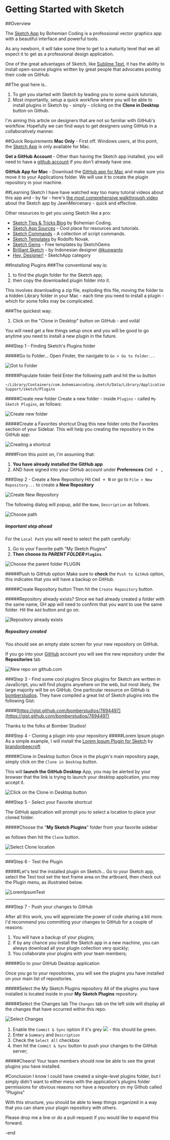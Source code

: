 # Getting Started with Sketch

##Overview

The [Sketch App](http://www.bohemiancoding.com/sketch/) by Bohemian Coding is a professional vector graphics app with a beautiful interface and powerful tools. 

As any newborn, it will take some time to get to a maturity level that we all expect it to get as a professional design application.

One of the great advantages of Sketch, like [Sublime Text](http://www.sublimetext.com/), it has the ability to install open-source plugins written by great people that advocates posting their code on GitHub. 


##The goal here is..
1. To get you started with Sketch by leading you to some quick tutorials, 
2. Most importantly, setup a quick workflow where you will be able to install plugins in Sketch by - simply - clicking on the **Clone in Desktop** button on Github.

I'm aiming this article on designers that are not so familiar with GitHub's workflow. Hopefully we can find ways to get designers using GitHub in a collaboratively manner. 

##Quick Requirements
**Mac Only** - First off. Windows users, at this point, the [Sketch App](http://www.bohemiancoding.com/sketch/)  is only available for Mac.

**Get a GitHub Account** - Other than having the Sketch app installed, you will need to have a [github account](https://github.com/join) if you don't already have one.

**GitHub App for Mac** - Download the [GitHub app for Mac](http://mac.github.com/) and make sure you move it to your Applications folder. We will use it to create the plugin repository in your machine.

##Learning Sketch
I have have watched way too many tutorial videos about this app and - by far - here's [the most comprehensive walkthrough video](http://youtu.be/wIodpWdvqaU) about the Sketch app by JawnMercenary - quick and effective.

Other resources to get you using Sketch like a pro:

* [Sketch Tips & Tricks Blog](http://sketchtips.tumblr.com/) by Bohemian Coding.
* [Sketch App Sources](http://www.sketchappsources.com) - Cool place for resources and tutorials.
* [Sketch Commands](https://github.com/bomberstudios/sketch-commands) - A collection of script commands.
* [Sketch Templates](https://github.com/search?q=%40nvk+sketch) by Rodolfo Novak.
* [Sketch Gems](http://www.sketchgems.com/category/free-gems/) - Free templates by SketchGems
* [Brilliant Sketch](http://brilliantsketch.com/) - by Indonesian designer [@kuswanto](https://twitter.com/kuswanto) 
* [Hey, Designer!](http://heydesigner.com/sketchapp/) - SketchApp category

##Installing Plugins
###The conventional  way is:

1. to find the plugin folder for the Sketch app;
2. then copy the downloaded plugin folder into it.

This involves downloading a zip file, exploding this file, moving the folder to a hidden Library folder in your Mac - each time you need to install a plugin - which for some folks may be complicated.

###The quickest way:

1. Click on the "Clone in Desktop" button on GitHub - and voilá!

You will need get a few things setup once and you will be good to go anytime you need to install a new plugin in the future.


###Step 1 - Finding Sketch's Plugins folder

#####Go to Folder...
Open Finder, the navigate to `Go > Go to Folder...`

![Got to Folder](http://cl.ly/image/3z2L3q251h3w/Image%202014-02-12%20at%202.28.44%20PM.png)

#####Populate folder field
Enter the following path and hit the `Go` button

	~/Library/Containers/com.bohemiancoding.sketch/Data/Library/Application Support/sketch/Plugins

#####Create new folder
Create a new folder - inside `Plugins` - called `My Sketch Plugins`, as follows:

![Create new folder](http://cl.ly/image/2D0r1b0t051t/Image%202014-02-12%20at%202.53.28%20PM.png)

#####Create a Favorites shortcut
Drag this new folder onto the Favorites section of your Sidebar. This will help you creating the repository in the GitHub app:

![Creating a shortcut](http://cl.ly/image/0G191W0b3w3P/dragToFavorites.gif)

####From this point on, I'm assuming that:

1. **You have already installed the GitHub app** 
2. AND have signed into your GitHub account under **Preferences** <kbd>Cmd + ,</kbd>

###Step 2 - Create a New Repository
Hit <kbd>Cmd + N</kbd> or go to `File > New Repository...` to create a **New Repository**

![Create New Repository](http://cl.ly/image/1N2o0W271R22/Image%202014-02-12%20at%202.05.19%20PM.png)

The following dialog will popup, add the `Name`, `Description` as follows.

![Choose path](http://cl.ly/image/2n2E2R2D1t13/Image%202014-02-12%20at%203.28.57%20PM.png)

##### Important step ahead
For the `Local Path` you will need to select the path carefully: 

1. Go to your Favorite path "My Sketch Plugins"  
2. **Then choose its *PARENT FOLDER* `Plugins`**.  

![Choose the parent folder PLUGIN](http://cl.ly/image/2x162O1q110g/Image%202014-02-12%20at%204.32.11%20PM.png)

#####Push to GitHub option
Make sure to **check** the `Push to GitHub` option, this indicates that you will have a backup on GitHub.

#####Create Repository button
Then hit the `Create Repository` button. 

#####Repository already exists?
Since we had already created a folder with the same name, GH app will need to confirm that you want to use the same folder. Hit the `Add` button and go on.

![Repository already exists](http://cl.ly/image/2j1p1y2C0t1x/Image%202014-02-12%20at%204.34.23%20PM.png) 

##### Repository created
You should see an empty state screen for your new repository on GitHub.

If you go into your [GitHub](http://github.com) account you will see the new repository under the **Repositories** tab

![New repo on github.com](http://cl.ly/image/11402j0R053a/Image%202014-02-12%20at%203.37.10%20PM.png)

###Step 3 - Find some cool plugins
Since plugins for Sketch are written in JavaScript, you will find plugins anywhere on the web, but most likely, the large majority will be on GitHub. One particular resource on GitHub is [bomberstudios](https://gist.github.com/bomberstudios). They have compiled a great list of Sketch plugins into the following Gist:

####[https://gist.github.com/bomberstudios/7694497](https://gist.github.com/bomberstudios/7694497)

Thanks to the folks at Bomber Studios!
 
###Step 4 - Cloning a plugin into your repository
#####Lorem Ipsum plugin
As a simple example, I will install the [Lorem Ipsum Plugin for Sketch](https://github.com/brandonbeecroft/Lorem-Ipsum-Plugin-for-Sketch) by [brandonbeecroft](https://github.com/brandonbeecroft)

#####Clone in Desktop button
Once in the plugin's main repository page, simply click on the `Clone in Desktop` button. 

This will **launch the GitHub Desktop** App, you may be alerted by your browser that the link is trying to launch your desktop application, you may accept it. 

![Click on the Clone in Desktop button](http://cl.ly/image/142M042i2w2L/CloneInDesktop.png)


###Step 5 - Select your Favorite shortcut

The GitHub application will prompt you to select a location to place your cloned folder. 

#####Choose the "**My Sketch Plugins**" folder from your favorite sidebar

as follows then hit the `Clone` button.

![Select Clone location](http://cl.ly/image/2D1u2g2j2a2B/Image%202014-02-12%20at%204.13.35%20PM.png)


---

###Step 6 - Test the Plugin

#####Let's test the installed plugin on Sketch...
Go to your Sketch app, select the Text tool set the text frame area on the artboard, then check out the Plugin menu, as illustrated below.

![LoremIpsumTest](http://cl.ly/image/1Q1h0O2S0E35/testingLoremIpsum.gif)

---

###Step 7 - Push your changes to GitHub

After all this work, you will appreciate the power of code sharing a bit more. I'd recommend you committing your changes to GitHub for a couple of reasons:

1. You will have a backup of your plugins;
2. If by any chance you install the Sketch app in a new machine, you can always download all your plugin collection very quickly;
3. You collaborate your plugins with your team members;  

#####Go to your GitHub Desktop application

Once you go to your repositories, you will see the plugins you have installed on your main list of repositories. 

#####Select the My Sketch Plugins repository
All of the plugins you have installed is located inside in your **My Sketch Plugins** repository.

#####Select the Changes tab
The `Changes` tab on the left side will display all the changes that have occurred within this repo.  

![Select Changes](http://cl.ly/image/2p0q0s2y1w1a/Image%202014-02-12%20at%205.44.33%20PM.png)

1. Enable the `Commit & Sync` option if it's grey ![](http://cl.ly/image/3E321e1k3z1t/Image%202014-02-12%20at%205.47.18%20PM.png) - this should be green.
2. Enter a `Summary` and `Description`
3. Check the `Select All` checkbox
4. then hit the `Commit & Sync` button to push your changes to the GitHub server;

#####Cheers!
Your team members should now be able to see the great plugins you have installed.


#Conclusion
I know I could have created a single-level plugins folder, but I simply didn't want to either mess with the application's plugins folder permissions for obvious reasons nor have a repository on my Github called "Plugins"

With this structure, you should be able to keep things organized in a way that you can share your plugin repository with others.


Please drop me a line or do a pull-request if you would like to expand this forward.

-end
